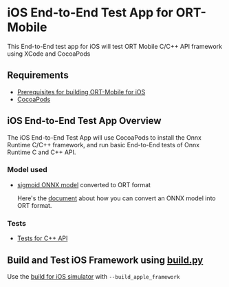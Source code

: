 # iOS End-to-End Test App for ORT-Mobile

This End-to-End test app for iOS will test ORT Mobile C/C++ API framework using XCode and CocoaPods

## Requirements

- [Prerequisites for building ORT-Mobile for iOS](https://onnxruntime.ai/docs/build/android-ios.html#prerequisites-1)
- [CocoaPods](https://cocoapods.org/)

## iOS End-to-End Test App Overview

The iOS End-to-End Test App will use CocoaPods to install the Onnx Runtime C/C++ framework, and run basic End-to-End tests of Onnx Runtime C and C++ API.

### Model used
- [sigmoid ONNX model](https://github.com/onnx/onnx/blob/f9b0cc99344869c246b8f4011b8586a39841284c/onnx/backend/test/data/node/test_sigmoid/model.onnx) converted to ORT format

    Here's the [document](https://onnxruntime.ai/docs/tutorials/mobile/model-conversion.html) about how you can convert an ONNX model into ORT format.

### Tests
- [Tests for C++ API ](./ios_package_testUITests/ios_package_uitest_cpp_api.mm)

## Build and Test iOS Framework using [build.py](../../../../../tools/ci_build/build.py)

Use the [build for iOS simulator](https://onnxruntime.ai/docs/build/android-ios.html#cross-build-for-ios-simulator) with `--build_apple_framework`
